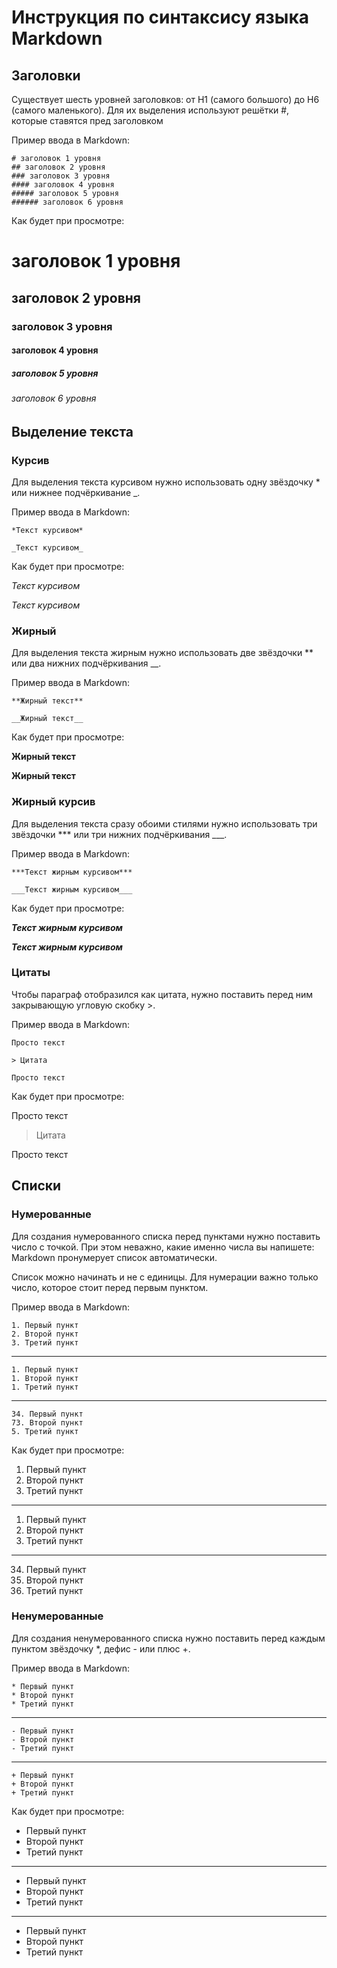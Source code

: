 # Инструкция по синтаксису языка Markdown

## Заголовки

 Существует шесть уровней заголовков: от H1 (самого большого) до H6 (самого маленького). Для их выделения используют решётки #, которые ставятся пред заголовком

Пример ввода в Markdown:
 ```
 # заголовок 1 уровня
 ## заголовок 2 уровня
 ### заголовок 3 уровня
 #### заголовок 4 уровня
 ##### заголовок 5 уровня
 ###### заголовок 6 уровня
 ```

Как будет при просмотре:

# заголовок 1 уровня
 ## заголовок 2 уровня
 ### заголовок 3 уровня
 #### заголовок 4 уровня
 ##### заголовок 5 уровня
 ###### заголовок 6 уровня

## Выделение текста

### Курсив 

Для выделения текста курсивом нужно использовать одну звёздочку * или нижнее подчёркивание _.

Пример ввода в Markdown:
 ```
 *Текст курсивом*

_Текст курсивом_
 ```

Как будет при просмотре:

*Текст курсивом*

_Текст курсивом_

### Жирный  

Для выделения текста жирным нужно использовать две звёздочки ** или два нижних подчёркивания __.

Пример ввода в Markdown:
 ```
 **Жирный текст**

__Жирный текст__
 ```

Как будет при просмотре:

**Жирный текст**

__Жирный текст__

### Жирный курсив

Для выделения текста сразу обоими стилями нужно использовать три звёздочки *** или три нижних подчёркивания ___.

Пример ввода в Markdown:
 ```
***Текст жирным курсивом***

___Текст жирным курсивом___
 ```

Как будет при просмотре:

***Текст жирным курсивом***

___Текст жирным курсивом___

### Цитаты

Чтобы параграф отобразился как цитата, нужно поставить перед ним закрывающую угловую скобку >.

Пример ввода в Markdown:
 ```
Просто текст

> Цитата

Просто текст
 ```

Как будет при просмотре:

Просто текст

> Цитата

Просто текст

## Списки

### Нумерованные 

Для создания нумерованного списка перед пунктами нужно поставить число с точкой. При этом неважно, какие именно числа вы напишете: Markdown пронумерует список автоматически. 

Список можно начинать и не с единицы. Для нумерации важно только число, которое стоит перед первым пунктом.

Пример ввода в Markdown:
 ```
1. Первый пункт
2. Второй пункт
3. Третий пункт
 ```
 ---
 ```
1. Первый пункт
1. Второй пункт
1. Третий пункт
 ```
 ---
 ```
34. Первый пункт
73. Второй пункт
5. Третий пункт
 ```

Как будет при просмотре:

1. Первый пункт
2. Второй пункт
3. Третий пункт

---
1. Первый пункт
1. Второй пункт
1. Третий пункт

---
34. Первый пункт
73. Второй пункт
5. Третий пункт


### Ненумерованные  

Для создания ненумерованного списка нужно поставить перед каждым пунктом звёздочку *, дефис - или плюс +.

Пример ввода в Markdown:
 ```
* Первый пункт
* Второй пункт
* Третий пункт
 ```
 ---
 ```
- Первый пункт
- Второй пункт
- Третий пункт
 ```
 ---
 ```
+ Первый пункт
+ Второй пункт
+ Третий пункт
 ```

Как будет при просмотре:

* Первый пункт
* Второй пункт
* Третий пункт

---
- Первый пункт
- Второй пункт
- Третий пункт

---
+ Первый пункт
+ Второй пункт
+ Третий пункт